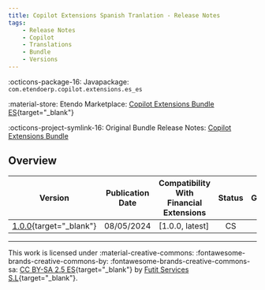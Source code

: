 ```yaml
---
title: Copilot Extensions Spanish Tranlation - Release Notes
tags:
    - Release Notes
    - Copilot
    - Translations
    - Bundle
    - Versions
---
```


:octicons-package-16: Javapackage: `com.etendoerp.copilot.extensions.es_es`

:material-store: Etendo Marketplace:  [Copilot Extensions Bundle ES](https://marketplace.etendo.cloud/#/product-details?module=A62A2FE6603046A184BD1E8436E37864){target="_blank"}

:octicons-project-symlink-16: Original Bundle Release Notes: [Copilot Extensions Bundle](../bundles/release-notes.md)

## Overview

| Version | Publication Date | Compatibility With Financial Extensions | Status | GitHub |
| --- | --- | --- | :----: | :----: |
| [1.0.0](https://github.com/etendosoftware/com.etendoerp.copilot.extensions.es_es/releases/tag/1.0.0){target="_blank"} | 08/05/2024 | [1.0.0, latest] | CS | :white_check_mark: |

---
This work is licensed under :material-creative-commons: :fontawesome-brands-creative-commons-by: :fontawesome-brands-creative-commons-sa: [ CC BY-SA 2.5 ES](https://creativecommons.org/licenses/by-sa/2.5/es/){target="_blank"} by [Futit Services S.L](https://etendo.software){target="_blank"}.